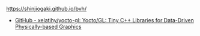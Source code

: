 https://shinjiogaki.github.io/bvh/

- [GitHub - xelatihy/yocto-gl: Yocto/GL: Tiny C++ Libraries for Data-Driven Physically-based Graphics](https://github.com/xelatihy/yocto-gl/)
